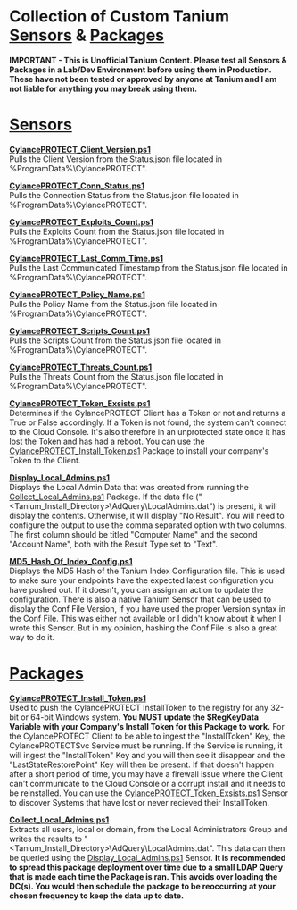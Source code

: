 # Collection of Custom Tanium [Sensors](#sensors) & [Packages](#packages)
**IMPORTANT - This is Unofficial Tanium Content. Please test all Sensors & Packages in a Lab/Dev Environment before using them in Production. These have not been tested or approved by anyone at Tanium and I am not liable for anything you may break using them.**

# [Sensors](https://github.com/PoppaShell/Tanium/tree/master/Sensors)
**[CylancePROTECT_Client_Version.ps1](https://github.com/PoppaShell/Tanium/blob/master/Sensors/CylancePROTECT_Client_Version.ps1)**\
Pulls the Client Version from the Status.json file located in %ProgramData%\CylancePROTECT\".

**[CylancePROTECT_Conn_Status.ps1](https://github.com/PoppaShell/Tanium/blob/master/Sensors/CylancePROTECT_Conn_Status.ps1)**\
Pulls the Connection Status from the Status.json file located in %ProgramData%\CylancePROTECT\".

**[CylancePROTECT_Exploits_Count.ps1](https://github.com/PoppaShell/Tanium/blob/master/Sensors/CylancePROTECT_Exploits_Count.ps1)**\
Pulls the Exploits Count from the Status.json file located in %ProgramData%\CylancePROTECT\".

**[CylancePROTECT_Last_Comm_Time.ps1](https://github.com/PoppaShell/Tanium/blob/master/Sensors/CylancePROTECT_Last_Comm_Time.ps1)**\
Pulls the Last Communicated Timestamp from the Status.json file located in %ProgramData%\CylancePROTECT\".

**[CylancePROTECT_Policy_Name.ps1](https://github.com/PoppaShell/Tanium/blob/master/Sensors/CylancePROTECT_Policy_Name.ps1)**\
Pulls the Policy Name from the Status.json file located in %ProgramData%\CylancePROTECT\".

**[CylancePROTECT_Scripts_Count.ps1](https://github.com/PoppaShell/Tanium/blob/master/Sensors/CylancePROTECT_Scripts_Count.ps1)**\
Pulls the Scripts Count from the Status.json file located in %ProgramData%\CylancePROTECT\".

**[CylancePROTECT_Threats_Count.ps1](https://github.com/PoppaShell/Tanium/blob/master/Sensors/CylancePROTECT_Threats_Count.ps1)**\
Pulls the Threats Count from the Status.json file located in %ProgramData%\CylancePROTECT\".

**[CylancePROTECT_Token_Exsists.ps1](https://github.com/PoppaShell/Tanium/blob/master/Sensors/CylancePROTECT_Token_Exsists.ps1)**\
Determines if the CylancePROTECT Client has a Token or not and returns a True or False accordingly. If a Token is not found, the system can't connect to the Cloud Console. It's also therefore in an unprotected state once it has lost the Token and has had a reboot. You can use the [CylancePROTECT_Install_Token.ps1](https://github.com/PoppaShell/Tanium/blob/master/Packages/CylancePROTECT_Install_Token.ps1) Package to install your company's Token to the Client.

**[Display_Local_Admins.ps1](https://github.com/PoppaShell/Tanium/blob/master/Sensors/Display_Local_Admins.ps1)**\
Displays the Local Admin Data that was created from running the [Collect_Local_Admins.ps1](https://github.com/PoppaShell/Tanium/blob/master/Packages/Collect_Local_Admins.ps1) Package. If the data file ("<Tanium_Install_Directory>\AdQuery\LocalAdmins.dat") is present, it will display the contents. Otherwise, it will display "No Result". You will need to configure the output to use the comma separated option with two columns. The first column should be titled "Computer Name" and the second "Account Name", both with the Result Type set to "Text".

**[MD5_Hash_Of_Index_Config.ps1](https://github.com/PoppaShell/Tanium/blob/master/Sensors/MD5_Hash_Of_Index_Config.ps1)**\
Displays the MD5 Hash of the Tanium Index Configuration file. This is used to make sure your endpoints have the expected latest configuration you have pushed out. If it doesn't, you can assign an action to update the configuration. There is also a native Tanium Sensor that can be used to display the Conf File Version, if you have used the proper Version syntax in the Conf File. This was either not available or I didn't know about it when I wrote this Sensor. But in my opinion, hashing the Conf File is also a great way to do it.


# [Packages](https://github.com/PoppaShell/Tanium/tree/master/Packages)
**[CylancePROTECT_Install_Token.ps1](https://github.com/PoppaShell/Tanium/blob/master/Packages/CylancePROTECT_Install_Token.ps1)**\
Used to push the CylancePROTECT InstallToken to the registry for any 32-bit or 64-bit Windows system. **You MUST update the $RegKeyData Variable with your Company's Install Token for this Package to work.** For the CylancePROTECT Client to be able to ingest the "InstallToken" Key, the CylancePROTECTSvc Service must be running. If the Service is running, it will ingest the "InstallToken" Key and you will then see it disappear and the "LastStateRestorePoint" Key will then be present. If that doesn't happen after a short period of time, you may have a firewall issue where the Client can't communicate to the Cloud Console or a corrupt install and it needs to be reinstalled. You can use the [CylancePROTECT_Token_Exsists.ps1](https://github.com/PoppaShell/Tanium/blob/master/Sensors/CylancePROTECT_Token_Exsists.ps1) Sensor to discover Systems that have lost or never recieved their InstallToken.

**[Collect_Local_Admins.ps1](https://github.com/PoppaShell/Tanium/blob/master/Packages/Collect_Local_Admins.ps1)**\
Extracts all users, local or domain, from the Local Administrators Group and writes the results to "<Tanium_Install_Directory>\AdQuery\LocalAdmins.dat". This data can then be queried using the [Display_Local_Admins.ps1](https://github.com/PoppaShell/Tanium/blob/master/Sensors/Display_Local_Admins.ps1) Sensor. **It is recommended to spread this package deployment over time due to a small LDAP Query that is made each time the Package is ran. This avoids over loading the DC(s). You would then schedule the package to be reoccurring at your chosen frequency to keep the data up to date.**

